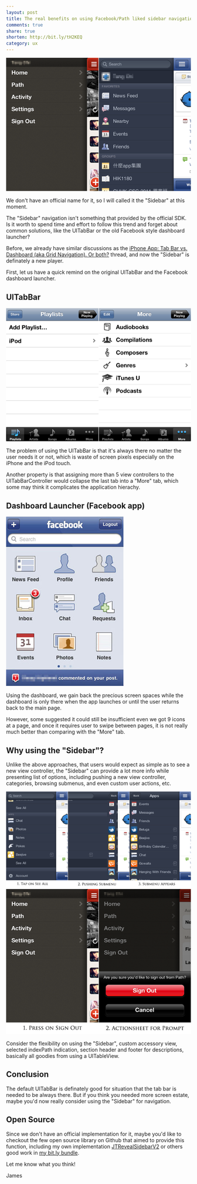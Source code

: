 ```yaml
---
layout: post
title: The real benefits on using Facebook/Path liked sidebar navigation in iOS apps
comments: true
share: true
shorten: http://bit.ly/tH2KEQ
category: ux
---
```


![Path and Facebook](/images/2012-01-02-the-real-benefits-on-using-facebook-or-path-liked-sidebar-navigation-in-iOS-apps/path_facebook.png)

We don't have an official name for it, so I will called it the "Sidebar" at this moment.


The "Sidebar" navigation isn't something that provided by the official SDK. Is it worth to spend time and effort to follow this trend and forget about common solutions, like the UITabBar or the old Facebook style dashboard launcher?


Before, we already have similar discussions as the [iPhone App: Tab Bar vs. Dashboard (aka Grid Navigation). Or both?][] thread, and now the "Sidebar" is definately a new player.

First, let us have a quick remind on the original UITabBar and the Facebook dashboard launcher.


UITabBar
--------

![UITabBar in Music app](/images/2012-01-02-the-real-benefits-on-using-facebook-or-path-liked-sidebar-navigation-in-iOS-apps/music.png)

The problem of using the UITabBar is that it's always there no matter the user needs it or not, which is waste of screen pixels especially on the iPhone and the iPod touch.

Another property is that assigning more than 5 view controllers to the UITabBarController would collapse the last tab into a "More" tab, which some may think it complicates the application hierachy.


Dashboard Launcher (Facebook app)
---------------------------------

![Old Facebook](/images/2012-01-02-the-real-benefits-on-using-facebook-or-path-liked-sidebar-navigation-in-iOS-apps/facebook.jpg)

Using the dashboard, we gain back the precious screen spaces while the dashboard is only there when the app launches or until the user returns back to the main page.

However, some suggested it could still be insufficient even we got 9 icons at a page, and once it requires user to swipe between pages, it is not really much better than comparing with the "More" tab.


Why using the "Sidebar"?
----------------------

Unlike the above approaches, that users would expect as simple as to see a new view controller, the "Sidebar" can provide a lot more info while presenting list of options, including pushing a new view controller, categories, browsing submenus, and even custom user actions, etc.


![Facebook Sidebar Navigation](/images/2012-01-02-the-real-benefits-on-using-facebook-or-path-liked-sidebar-navigation-in-iOS-apps/facebook_sidebar_navigation.png)
![Path Sidebar Actino](/images/2012-01-02-the-real-benefits-on-using-facebook-or-path-liked-sidebar-navigation-in-iOS-apps/path_sidebar_action.png)


Consider the flexibility on using the "Sidebar", custom accessory view, selected indexPath indication, section header and footer for descriptions, basically all goodies from using a UITableView.


Conclusion
----------

The default UITabBar is definately good for situation that the tab bar is needed to be always there. But if you think you needed more screen estate, maybe you'd now really consider using the "Sidebar" for navigation.


Open Source
-----------

Since we don't have an official implementation for it, maybe you'd like to checkout the few open source library on Github that aimed to provide this function, including my own implementation [JTRevealSidebarV2][] or others good work in [my bit.ly bundle][].


Let me know what you think!

James

[iPhone App: Tab Bar vs. Dashboard (aka Grid Navigation). Or both?]:http://ux.stackexchange.com/questions/6584/iphone-app-tab-bar-vs-dashboard-aka-grid-navigation-or-both
[JTRevealSidebarV2]:http://bitly.com/uOeTc0
[my bit.ly bundle]:http://bitly.com/t5XkS2

